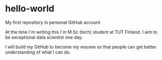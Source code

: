 # hello-world
My first repository in personal GitHub account

At the time I´m writing this I´m M.Sc (tech) student at TUT Finland.
I aim to be exceptional data scientist one day.

I will build my GitHub to become my resume so that people can get better understanding of what I can do.
